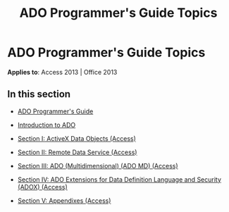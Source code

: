 ﻿---
title: ADO Programmer's Guide Topics
TOCTitle: ADO programmer's guide
ms:assetid: 37393fde-6e9c-4cce-b7b1-84b578d3560f
ms:mtpsurl: https://msdn.microsoft.com/en-us/library/JJ249129(v=office.15)
ms:contentKeyID: 48544187
ms.date: 09/18/2015
mtps_version: v=office.15
---

# ADO Programmer's Guide Topics


**Applies to**: Access 2013 | Office 2013

## In this section

  - [ADO Programmer's Guide](ado-programmer-s-guide.md)

  - [Introduction to ADO](introduction-to-ado.md)

  - [Section I: ActiveX Data Objects (Access)](section-i-activex-data-objects-access.md)

  - [Section II: Remote Data Service (Access)](section-ii-remote-data-service-access.md)

  - [Section III: ADO (Multidimensional) (ADO MD) (Access)](section-iii-ado-multidimensional-ado-md-access.md)

  - [Section IV: ADO Extensions for Data Definition Language and Security (ADOX) (Access)](section-iv-ado-extensions-for-data-definition-language-and-security-adox-access.md)

  - [Section V: Appendixes (Access)](section-v-appendixes-access.md)

